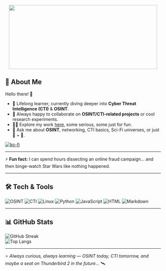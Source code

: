 <p align="center"><img width="480" height="208" src="https://c.tenor.com/DSG9ZID25nsAAAAC/hello-there-general-kenobi.gif"></p>

## 💫 About Me  

Hello there! 👋  

- 🌱 Lifelong learner, currently diving deeper into **Cyber Threat Intelligence (CTI)** & **OSINT**.  
- 👯 Always happy to collaborate on **OSINT/CTI-related projects** or cool research experiments.  
- 👨‍💻 Explore my work [here](https://github.com/K2SOsint?tab=repositories), some serious, some just for fun.  
- 💬 Ask me about **OSINT**, networking, CTI basics, Sci-Fi universes, or just 🍕 + 🍺.

[![ko-fi](https://ko-fi.com/img/githubbutton_sm.svg)](https://ko-fi.com/T6T51LLYIO)   

---

⚡ **Fun fact:** I can spend hours dissecting an online fraud campaign… and then binge-watch Star Wars like nothing happened.  

---

## 🛠️ Tech & Tools  

![OSINT](https://img.shields.io/badge/-OSINT-blue?style=flat&logo=internetexplorer&logoColor=white)
![CTI](https://img.shields.io/badge/-CyberThreatIntel-critical?style=flat&logo=hackthebox&logoColor=white)
![Linux](https://img.shields.io/badge/-Linux-grey?style=flat&logo=linux)
![Python](https://img.shields.io/badge/-Python-black?style=flat&logo=python)
![JavaScript](https://img.shields.io/badge/-JavaScript-yellow?style=flat&logo=javascript&logoColor=black)
![HTML](https://img.shields.io/badge/-HTML-orange?style=flat&logo=html5&logoColor=white)
![Markdown](https://img.shields.io/badge/-Markdown-lightgrey?style=flat&logo=markdown)

---

## 📊 GitHub Stats  

![GitHub Streak](https://streak-stats.demolab.com?user=K2SOsint&theme=dark&hide_border=true)  
![Top Langs](https://github-readme-stats.vercel.app/api/top-langs/?username=K2SOsint&layout=compact&theme=dark&hide_border=true)  

---

⭐️ *Always curious, always learning — OSINT today, CTI tomorrow, and maybe a seat on Thunderbird 2 in the future…* 🛰️  



